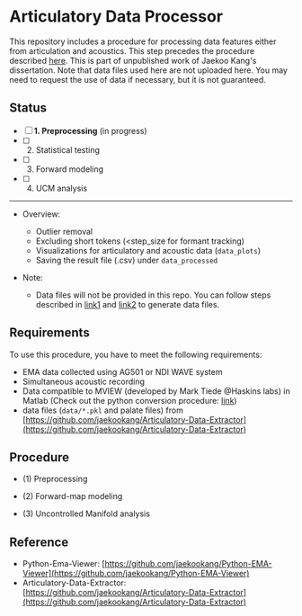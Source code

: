 # Articulatory Data Processor

This repository includes a procedure for processing data features either from articulation and acoustics. This step precedes the procedure described [here](https://github.com/jaekookang/Articulatory-Data-Extractor). This is part of unpublished work of Jaekoo Kang's dissertation. Note that data files used here are not uploaded here. You may need to request the use of data if necessary, but it is not guaranteed.

## Status
- [ ] **1. Preprocessing** (in progress)
- [ ] 2. Statistical testing
- [ ] 3. Forward modeling
- [ ] 4. UCM analysis
---

- Overview:
    - Outlier removal
    - Excluding short tokens (<step_size for formant tracking)
    - Visualizations for articulatory and acoustic data (`data_plots`)
    - Saving the result file (.csv) under `data_processed`

- Note:
    - Data files will not be provided in this repo. You can follow steps described in [link1](https://github.com/jaekookang/Articulatory-Data-Extractor) and [link2](https://github.com/jaekookang/Python-EMA-Viewer) to generate data files.

## Requirements
To use this procedure, you have to meet the following requirements:
- EMA data collected using AG501 or NDI WAVE system
- Simultaneous acoustic recording
- Data compatible to MVIEW (developed by Mark Tiede @Haskins labs) in Matlab (Check out the python conversion procedure: [link](https://github.com/jaekookang/Python-EMA-Viewer))
- data files (`data/*.pkl` and palate files) from [https://github.com/jaekookang/Articulatory-Data-Extractor](https://github.com/jaekookang/Articulatory-Data-Extractor)


## Procedure
- (1) Preprocessing


- (2) Forward-map modeling


- (3) Uncontrolled Manifold analysis



## Reference
- Python-Ema-Viewer: [https://github.com/jaekookang/Python-EMA-Viewer](https://github.com/jaekookang/Python-EMA-Viewer)
- Articulatory-Data-Extractor: [https://github.com/jaekookang/Articulatory-Data-Extractor](https://github.com/jaekookang/Articulatory-Data-Extractor)
